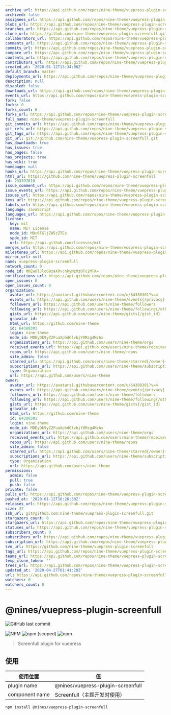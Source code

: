 ```yaml
---
archive_url: https://api.github.com/repos/nine-theme/vuepress-plugin-screenfull/{archive_format}{/ref}
archived: false
assignees_url: https://api.github.com/repos/nine-theme/vuepress-plugin-screenfull/assignees{/user}
blobs_url: https://api.github.com/repos/nine-theme/vuepress-plugin-screenfull/git/blobs{/sha}
branches_url: https://api.github.com/repos/nine-theme/vuepress-plugin-screenfull/branches{/branch}
clone_url: https://github.com/nine-theme/vuepress-plugin-screenfull.git
collaborators_url: https://api.github.com/repos/nine-theme/vuepress-plugin-screenfull/collaborators{/collaborator}
comments_url: https://api.github.com/repos/nine-theme/vuepress-plugin-screenfull/comments{/number}
commits_url: https://api.github.com/repos/nine-theme/vuepress-plugin-screenfull/commits{/sha}
compare_url: https://api.github.com/repos/nine-theme/vuepress-plugin-screenfull/compare/{base}...{head}
contents_url: https://api.github.com/repos/nine-theme/vuepress-plugin-screenfull/contents/{+path}
contributors_url: https://api.github.com/repos/nine-theme/vuepress-plugin-screenfull/contributors
created_at: '2020-01-12T13:34:06Z'
default_branch: master
deployments_url: https://api.github.com/repos/nine-theme/vuepress-plugin-screenfull/deployments
description: null
disabled: false
downloads_url: https://api.github.com/repos/nine-theme/vuepress-plugin-screenfull/downloads
events_url: https://api.github.com/repos/nine-theme/vuepress-plugin-screenfull/events
fork: false
forks: 0
forks_count: 0
forks_url: https://api.github.com/repos/nine-theme/vuepress-plugin-screenfull/forks
full_name: nine-theme/vuepress-plugin-screenfull
git_commits_url: https://api.github.com/repos/nine-theme/vuepress-plugin-screenfull/git/commits{/sha}
git_refs_url: https://api.github.com/repos/nine-theme/vuepress-plugin-screenfull/git/refs{/sha}
git_tags_url: https://api.github.com/repos/nine-theme/vuepress-plugin-screenfull/git/tags{/sha}
git_url: git://github.com/nine-theme/vuepress-plugin-screenfull.git
has_downloads: true
has_issues: true
has_pages: false
has_projects: true
has_wiki: true
homepage: null
hooks_url: https://api.github.com/repos/nine-theme/vuepress-plugin-screenfull/hooks
html_url: https://github.com/nine-theme/vuepress-plugin-screenfull
id: 233397610
issue_comment_url: https://api.github.com/repos/nine-theme/vuepress-plugin-screenfull/issues/comments{/number}
issue_events_url: https://api.github.com/repos/nine-theme/vuepress-plugin-screenfull/issues/events{/number}
issues_url: https://api.github.com/repos/nine-theme/vuepress-plugin-screenfull/issues{/number}
keys_url: https://api.github.com/repos/nine-theme/vuepress-plugin-screenfull/keys{/key_id}
labels_url: https://api.github.com/repos/nine-theme/vuepress-plugin-screenfull/labels{/name}
language: JavaScript
languages_url: https://api.github.com/repos/nine-theme/vuepress-plugin-screenfull/languages
license:
  key: mit
  name: MIT License
  node_id: MDc6TGljZW5zZTEz
  spdx_id: MIT
  url: https://api.github.com/licenses/mit
merges_url: https://api.github.com/repos/nine-theme/vuepress-plugin-screenfull/merges
milestones_url: https://api.github.com/repos/nine-theme/vuepress-plugin-screenfull/milestones{/number}
mirror_url: null
name: vuepress-plugin-screenfull
network_count: 0
node_id: MDEwOlJlcG9zaXRvcnkyMzMzOTc2MTA=
notifications_url: https://api.github.com/repos/nine-theme/vuepress-plugin-screenfull/notifications{?since,all,participating}
open_issues: 0
open_issues_count: 0
organization:
  avatar_url: https://avatars1.githubusercontent.com/u/64388301?v=4
  events_url: https://api.github.com/users/nine-theme/events{/privacy}
  followers_url: https://api.github.com/users/nine-theme/followers
  following_url: https://api.github.com/users/nine-theme/following{/other_user}
  gists_url: https://api.github.com/users/nine-theme/gists{/gist_id}
  gravatar_id: ''
  html_url: https://github.com/nine-theme
  id: 64388301
  login: nine-theme
  node_id: MDEyOk9yZ2FuaXphdGlvbjY0Mzg4MzAx
  organizations_url: https://api.github.com/users/nine-theme/orgs
  received_events_url: https://api.github.com/users/nine-theme/received_events
  repos_url: https://api.github.com/users/nine-theme/repos
  site_admin: false
  starred_url: https://api.github.com/users/nine-theme/starred{/owner}{/repo}
  subscriptions_url: https://api.github.com/users/nine-theme/subscriptions
  type: Organization
  url: https://api.github.com/users/nine-theme
owner:
  avatar_url: https://avatars1.githubusercontent.com/u/64388301?v=4
  events_url: https://api.github.com/users/nine-theme/events{/privacy}
  followers_url: https://api.github.com/users/nine-theme/followers
  following_url: https://api.github.com/users/nine-theme/following{/other_user}
  gists_url: https://api.github.com/users/nine-theme/gists{/gist_id}
  gravatar_id: ''
  html_url: https://github.com/nine-theme
  id: 64388301
  login: nine-theme
  node_id: MDEyOk9yZ2FuaXphdGlvbjY0Mzg4MzAx
  organizations_url: https://api.github.com/users/nine-theme/orgs
  received_events_url: https://api.github.com/users/nine-theme/received_events
  repos_url: https://api.github.com/users/nine-theme/repos
  site_admin: false
  starred_url: https://api.github.com/users/nine-theme/starred{/owner}{/repo}
  subscriptions_url: https://api.github.com/users/nine-theme/subscriptions
  type: Organization
  url: https://api.github.com/users/nine-theme
permissions:
  admin: false
  pull: true
  push: false
private: false
pulls_url: https://api.github.com/repos/nine-theme/vuepress-plugin-screenfull/pulls{/number}
pushed_at: '2020-01-12T16:26:50Z'
releases_url: https://api.github.com/repos/nine-theme/vuepress-plugin-screenfull/releases{/id}
size: 37
ssh_url: git@github.com:nine-theme/vuepress-plugin-screenfull.git
stargazers_count: 0
stargazers_url: https://api.github.com/repos/nine-theme/vuepress-plugin-screenfull/stargazers
statuses_url: https://api.github.com/repos/nine-theme/vuepress-plugin-screenfull/statuses/{sha}
subscribers_count: 0
subscribers_url: https://api.github.com/repos/nine-theme/vuepress-plugin-screenfull/subscribers
subscription_url: https://api.github.com/repos/nine-theme/vuepress-plugin-screenfull/subscription
svn_url: https://github.com/nine-theme/vuepress-plugin-screenfull
tags_url: https://api.github.com/repos/nine-theme/vuepress-plugin-screenfull/tags
teams_url: https://api.github.com/repos/nine-theme/vuepress-plugin-screenfull/teams
temp_clone_token: ''
trees_url: https://api.github.com/repos/nine-theme/vuepress-plugin-screenfull/git/trees{/sha}
updated_at: '2020-04-27T01:41:20Z'
url: https://api.github.com/repos/nine-theme/vuepress-plugin-screenfull
watchers: 0
watchers_count: 0
---
```


# @nines/vuepress-plugin-screenfull
![GitHub last commit](https://img.shields.io/github/last-commit/NineSwordsMonster/vuepress-plugin-screenfull)

![NPM](https://img.shields.io/npm/l/@nines/vuepress-plugin-screenfull)
![npm (scoped)](https://img.shields.io/npm/v/@nines/vuepress-plugin-screenfull)
![npm](https://img.shields.io/npm/dt/@nines/vuepress-plugin-screenfull)

> Screenfull plugin for vuepress

## 使用

|使用位置|值|
|-|-|
|plugin name|@nines/vuepress-plugin-screenfull|
|component name|Screenfull（主题开发时使用）|

```sh
npm install @nines/vuepress-plugin-screenfull
```